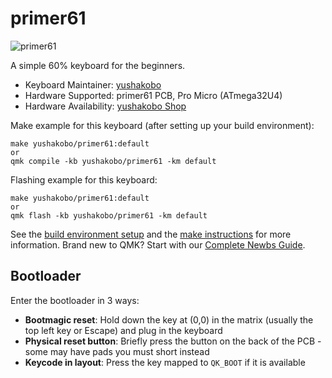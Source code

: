 # primer61

![primer61](https://i.imgur.com/nU35TG7h.jpeg)

A simple 60% keyboard for the beginners.

* Keyboard Maintainer: [yushakobo](https://github.com/yushakobo)
* Hardware Supported: primer61 PCB, Pro Micro (ATmega32U4)
* Hardware Availability: [yushakobo Shop](https://yushakobo.jp/shop/primer61/)


Make example for this keyboard (after setting up your build environment):

    make yushakobo/primer61:default
    or
    qmk compile -kb yushakobo/primer61 -km default

Flashing example for this keyboard:

    make yushakobo/primer61:default
    or
    qmk flash -kb yushakobo/primer61 -km default 


See the [build environment setup](https://docs.qmk.fm/#/getting_started_build_tools) and the [make instructions](https://docs.qmk.fm/#/getting_started_make_guide) for more information. Brand new to QMK? Start with our [Complete Newbs Guide](https://docs.qmk.fm/#/newbs).

## Bootloader

Enter the bootloader in 3 ways:

* **Bootmagic reset**: Hold down the key at (0,0) in the matrix (usually the top left key or Escape) and plug in the keyboard
* **Physical reset button**: Briefly press the button on the back of the PCB - some may have pads you must short instead
* **Keycode in layout**: Press the key mapped to `QK_BOOT` if it is available
